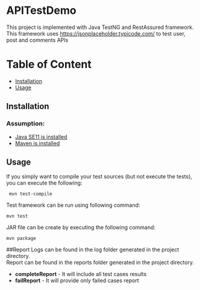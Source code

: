 # APITestDemo
This project is implemented with Java TestNG and RestAssured framework.
This framework uses https://jsonplaceholder.typicode.com/ to test user, post and comments APIs

Table of Content
=================
- [Installation](#installation)
- [Usage](#usage)

## Installation

### Assumption:
- [Java SE11 is installed](https://openjdk.java.net/projects/jdk/11/)
- [Maven is installed](https://maven.apache.org/install.html)




## Usage
If you simply want to compile your test sources (but not execute the tests), you can execute the following:          
```
 mvn test-compile
```                       

Test framework can be run using following command:             
```
mvn test
```

JAR file can be create by executing the following command:            
```
mvn package
```

##Report
Logs can be found in the log folder generated in the project directory.                  
Report can be found in the reports folder generated in the project directory.              

- **completeReport** - It will include all test cases results
- **failReport** - It will provide only failed cases report